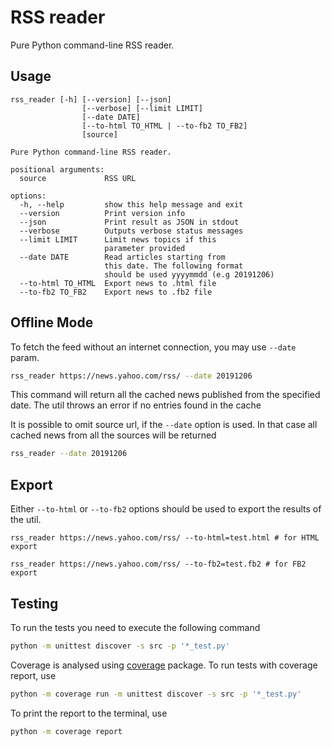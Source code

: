 # RSS reader

Pure Python command-line RSS reader.

## Usage

```
rss_reader [-h] [--version] [--json]
                [--verbose] [--limit LIMIT]
                [--date DATE]
                [--to-html TO_HTML | --to-fb2 TO_FB2]
                [source]

Pure Python command-line RSS reader.

positional arguments:
  source             RSS URL

options:
  -h, --help         show this help message and exit
  --version          Print version info
  --json             Print result as JSON in stdout
  --verbose          Outputs verbose status messages
  --limit LIMIT      Limit news topics if this
                     parameter provided
  --date DATE        Read articles starting from
                     this date. The following format
                     should be used yyyymmdd (e.g 20191206)
  --to-html TO_HTML  Export news to .html file
  --to-fb2 TO_FB2    Export news to .fb2 file
```

## Offline Mode

To fetch the feed without an internet connection, you may use `--date` param.

```bash
rss_reader https://news.yahoo.com/rss/ --date 20191206
```

This command will return all the cached news published from the specified date. The util
throws an error if no entries found in the cache

It is possible to omit source url, if the `--date` option is used. In that case all cached news from all the sources will be returned

```bash
rss_reader --date 20191206
```

## Export

Either `--to-html` or `--to-fb2` options should be used to export the results of the util.

```
rss_reader https://news.yahoo.com/rss/ --to-html=test.html # for HTML export

rss_reader https://news.yahoo.com/rss/ --to-fb2=test.fb2 # for FB2 export
```

## Testing

To run the tests you need to execute the following command

```bash
python -m unittest discover -s src -p '*_test.py'
```

Coverage is analysed using [coverage](https://pypi.org/project/coverage/) package. To run tests with coverage report, use

```bash
python -m coverage run -m unittest discover -s src -p '*_test.py'
```

To print the report to the terminal, use

```bash
python -m coverage report
```
